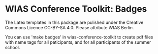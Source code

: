# WIAS Conference Toolkit: Badges #

The Latex templates in this package are pulished under the Creative Commons Licence CC-BY-SA 4.0. 
Please attribute WIAS Berlin. 

You can use 'make badges' in wias-conference-toolkit to create pdf files with name tags for all paticipants, and for all participants of the summer school. 

